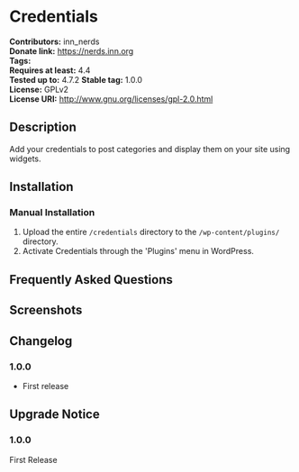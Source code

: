 # Credentials #
**Contributors:**      inn_nerds  
**Donate link:**       https://nerds.inn.org  
**Tags:**  
**Requires at least:** 4.4  
**Tested up to:**      4.7.2 
**Stable tag:**        1.0.0  
**License:**           GPLv2  
**License URI:**       http://www.gnu.org/licenses/gpl-2.0.html  

## Description ##

Add your credentials to post categories and display them on your site using widgets.

## Installation ##

### Manual Installation ###

1. Upload the entire `/credentials` directory to the `/wp-content/plugins/` directory.
2. Activate Credentials through the 'Plugins' menu in WordPress.

## Frequently Asked Questions ##


## Screenshots ##


## Changelog ##

### 1.0.0 ###
* First release

## Upgrade Notice ##

### 1.0.0 ###
First Release
